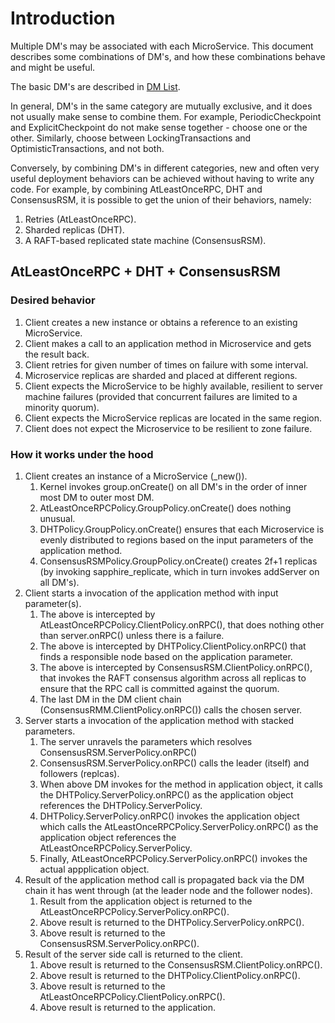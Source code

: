 # Introduction

Multiple DM's may be associated with each MicroService.  This
document describes some combinations of DM's, and 
how these combinations behave and might be useful.

The basic DM's are described in [DM List](DM-list.md).

In general, DM's in the same category are mutually exclusive, and it
does not usually make sense to combine them.  For example, PeriodicCheckpoint
and ExplicitCheckpoint do not make sense together - choose one or the other.
Similarly, choose between LockingTransactions and
OptimisticTransactions, and not both.  

Conversely, by combining DM's in different categories, new and often
very useful deployment behaviors can be achieved without having to
write any code.  For example, by combining AtLeastOnceRPC, DHT
and ConsensusRSM, it is possible to get the union of their
behaviors, namely:

1. Retries (AtLeastOnceRPC).
2. Sharded replicas (DHT).
3. A RAFT-based replicated state machine (ConsensusRSM). 
   
## AtLeastOnceRPC + DHT + ConsensusRSM

### Desired behavior

1. Client creates a new instance or obtains a reference to an existing MicroService.
2. Client makes a call to an application method in Microservice and gets the result back.
3. Client retries for given number of times on failure with some interval.
4. Microservice replicas are sharded and placed at different regions.
5. Client expects the MicroService to be highly available,
   resilient to server machine failures (provided that concurrent
   failures are limited to a minority quorum).
6. Client expects the MicroService replicas are located in the same region.
7. Client does not expect the Microservice to be resilient to zone failure.   
   
### How it works under the hood

1. Client creates an instance of a MicroService (_new()).
	1. Kernel invokes group.onCreate() on all DM's in the order of inner most DM to outer most DM.
	1. AtLeastOnceRPCPolicy.GroupPolicy.onCreate() does nothing unusual.	
	1. DHTPolicy.GroupPolicy.onCreate() ensures that each Microservice is evenly distributed 
     to regions based on the input parameters of the application method.
	1. ConsensusRSMPolicy.GroupPolicy.onCreate() creates 2f+1 replicas (by invoking
     sapphire_replicate, which in turn invokes addServer on all DM's).
2. Client starts a invocation of the application method with input parameter(s).
  	1. The above is intercepted by AtLeastOnceRPCPolicy.ClientPolicy.onRPC(), that does nothing
     other than server.onRPC() unless there is a failure.
  	1. The above is intercepted by DHTPolicy.ClientPolicy.onRPC()
     that finds a responsible node based on the application parameter.
  	1. The above is intercepted by ConsensusRSM.ClientPolicy.onRPC(), that
     invokes the RAFT consensus algorithm across all replicas to
     ensure that the RPC call is committed against the quorum.
  	1. The last DM in the DM client chain (ConsensusRMM.ClientPolicy.onRPC()) calls the chosen server.
3. Server starts a invocation of the application method with stacked parameters.
  	1. The server unravels the parameters which resolves ConsensusRSM.ServerPolicy.onRPC()
  	1. ConsensusRSM.ServerPolicy.onRPC() calls the leader (itself) and followers (replcas).
  	1. When above DM invokes for the method in application object, it calls 
  the DHTPolicy.ServerPolicy.onRPC() as the application object references the DHTPolicy.ServerPolicy.
  	1. DHTPolicy.ServerPolicy.onRPC() invokes the application object which calls 
  the AtLeastOnceRPCPolicy.ServerPolicy.onRPC() as the application object references 
  the AtLeastOnceRPCPolicy.ServerPolicy.
  	1. Finally, AtLeastOnceRPCPolicy.ServerPolicy.onRPC() invokes the actual appplication object.
4. Result of the application method call is propagated back via the DM chain it has went through 
(at the leader node and the follower nodes).
  	1. Result from the application object is returned to the AtLeastOnceRPCPolicy.ServerPolicy.onRPC().
  	1. Above result is returned to the DHTPolicy.ServerPolicy.onRPC().
  	1. Above result is returned to the ConsensusRSM.ServerPolicy.onRPC().
5. Result of the server side call is returned to the client.
 	1. Above result is returned to the ConsensusRSM.ClientPolicy.onRPC().
  	1. Above result is returned to the DHTPolicy.ClientPolicy.onRPC().
  	1. Above result is returned to the AtLeastOnceRPCPolicy.ClientPolicy.onRPC().
  	1. Above result is returned to the application.
    
  
	 
